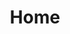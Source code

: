 ---
home: true
title: Home
heroImage: /images/hero.png
actions:
  - text: Get Started
    link: /AIGC/
    type: primary
  - text: Learn
    link: /learn/
    type: secondary
features:
  - title: Algorithm
    details: fine-tune
  - title: Annotation
    details: 
  - title: AIGC
    details: 
footer: MIT Licensed | Copyright © 2015-present airdb.team
---